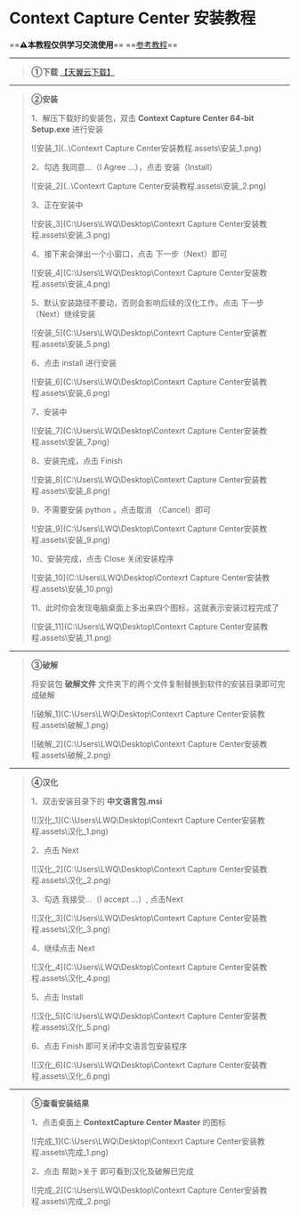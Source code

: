 # Context Capture Center 安装教程

==**⚠本教程仅供学习交流使用**==	==[参考教程](https://blog.csdn.net/qq_38721452/article/details/103594714)==

------



> **①下载** [【天翼云下载】](https://cn.bing.com) 

------



> **②安装**
>
> 
>
> 1、解压下载好的安装包，双击 **Context Capture Center 64-bit Setup.exe** 进行安装 
>
> ![安装_1](..\Contexrt Capture Center安装教程.assets\安装_1.png)
>
> 2、勾选 我同意...（I Agree ...），点击 安装（Install）
>
> ![安装_2](..\Contexrt Capture Center安装教程.assets\安装_2.png)
>
> 3、正在安装中
>
> ![安装_3](C:\Users\LWQ\Desktop\Contexrt Capture Center安装教程.assets\安装_3.png)
>
> 4、接下来会弹出一个小窗口，点击 下一步（Next）即可
>
> ![安装_4](C:\Users\LWQ\Desktop\Contexrt Capture Center安装教程.assets\安装_4.png)
>
> 5、默认安装路径不要动，否则会影响后续的汉化工作。点击 下一步（Next）继续安装
>
> ![安装_5](C:\Users\LWQ\Desktop\Contexrt Capture Center安装教程.assets\安装_5.png)
>
> 6、点击 install 进行安装
>
> ![安装_6](C:\Users\LWQ\Desktop\Contexrt Capture Center安装教程.assets\安装_6.png)
>
> 7、安装中
>
> ![安装_7](C:\Users\LWQ\Desktop\Contexrt Capture Center安装教程.assets\安装_7.png)
>
> 8、安装完成，点击 Finish
>
> ![安装_8](C:\Users\LWQ\Desktop\Contexrt Capture Center安装教程.assets\安装_8.png)
>
> 9、不需要安装 python ，点击取消 （Cancel）即可
>
> ![安装_9](C:\Users\LWQ\Desktop\Contexrt Capture Center安装教程.assets\安装_9.png)
>
> 10、安装完成，点击 Close 关闭安装程序
>
> ![安装_10](C:\Users\LWQ\Desktop\Contexrt Capture Center安装教程.assets\安装_10.png)
>
> 11、此时你会发现电脑桌面上多出来四个图标，这就表示安装过程完成了
>
> ![安装_11](C:\Users\LWQ\Desktop\Contexrt Capture Center安装教程.assets\安装_11.png)

------



> **③破解**
>
> 
>
> 将安装包 **破解文件** 文件夹下的两个文件复制替换到软件的安装目录即可完成破解
>
> ![破解_1](C:\Users\LWQ\Desktop\Contexrt Capture Center安装教程.assets\破解_1.png)
>
> ![破解_2](C:\Users\LWQ\Desktop\Contexrt Capture Center安装教程.assets\破解_2.png)

------



> **④汉化**
>
> 
>
> 1、双击安装目录下的 **中文语言包.msi**
>
> ![汉化_1](C:\Users\LWQ\Desktop\Contexrt Capture Center安装教程.assets\汉化_1.png)
>
> 2、点击 Next
>
> ![汉化_2](C:\Users\LWQ\Desktop\Contexrt Capture Center安装教程.assets\汉化_2.png)
>
> 3、勾选 我接受...（I accept ...）, 点击Next
>
> ![汉化_3](C:\Users\LWQ\Desktop\Contexrt Capture Center安装教程.assets\汉化_3.png)
>
> 4、继续点击 Next
>
> ![汉化_4](C:\Users\LWQ\Desktop\Contexrt Capture Center安装教程.assets\汉化_4.png)
>
> 5、点击 Install
>
> ![汉化_5](C:\Users\LWQ\Desktop\Contexrt Capture Center安装教程.assets\汉化_5.png)
>
> 6、点击 Finish 即可关闭中文语言包安装程序
>
> ![汉化_6](C:\Users\LWQ\Desktop\Contexrt Capture Center安装教程.assets\汉化_6.png)

------

> **⑤查看安装结果**
>
> 
>
> 1、点击桌面上 **ContextCapture Center Master** 的图标
>
> ![完成_1](C:\Users\LWQ\Desktop\Contexrt Capture Center安装教程.assets\完成_1.png)
>
> 2、点击 帮助>关于 即可看到汉化及破解已完成
>
> ![完成_2](C:\Users\LWQ\Desktop\Contexrt Capture Center安装教程.assets\完成_2.png)

